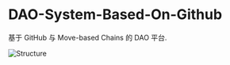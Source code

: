 # DAO-System-Based-On-Github
基于 GitHub 与 Move-based Chains 的 DAO 平台.

![Structure](https://user-images.githubusercontent.com/12784118/199367981-51a2a5b5-e0e2-45fc-9253-7c331d369165.png)
